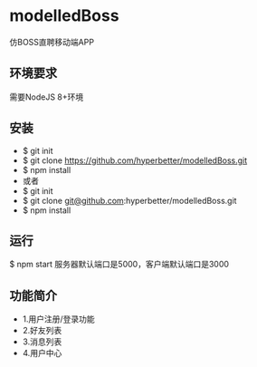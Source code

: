 # modelledBoss
仿BOSS直聘移动端APP
## 环境要求
需要NodeJS 8+环境
## 安装
* $ git init
* $ git clone https://github.com/hyperbetter/modelledBoss.git
* $ npm install
* 或者
* $ git init
* $ git clone git@github.com:hyperbetter/modelledBoss.git
* $ npm install
## 运行
$ npm start
服务器默认端口是5000，客户端默认端口是3000
## 功能简介
* 1.用户注册/登录功能
* 2.好友列表
* 3.消息列表
* 4.用户中心
